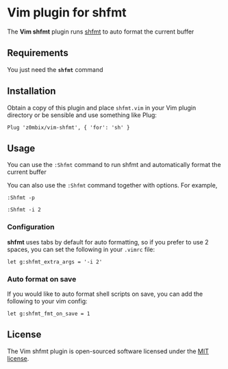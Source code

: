# Vim plugin for shfmt

The **Vim shfmt** plugin runs [shfmt](https://github.com/mvdan/sh) to auto format the current buffer

## Requirements

You just need the **`shfmt`** command

## Installation

Obtain a copy of this plugin and place `shfmt.vim` in your Vim plugin directory or be sensible and use something like Plug:

```viml
Plug 'z0mbix/vim-shfmt', { 'for': 'sh' }
```

## Usage

You can use the `:Shfmt` command to run shfmt and automatically format the current buffer

You can also use the `:Shfmt` command together with options. For example,

```
:Shfmt -p
```

```
:Shfmt -i 2
```

### Configuration

**shfmt** uses tabs by default for auto formatting, so if you prefer to use 2 spaces, you can set the following in your `.vimrc` file:

```viml
let g:shfmt_extra_args = '-i 2'
```

### Auto format on save

If you would like to auto format shell scripts on save, you can add the following to your vim config:

```viml
let g:shfmt_fmt_on_save = 1
```

## License

The Vim shfmt plugin is open-sourced software licensed under the [MIT license](http://opensource.org/licenses/MIT).
